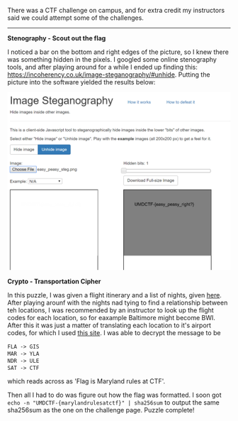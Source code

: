 There was a CTF challenge on campus, and for extra credit my instructors said we could attempt some of the challenges. 

--- 

<b>Stenography - Scout out the flag </b>

I noticed a bar on the bottom and right edges of the picture, so I knew there was something hidden in the pixels. I googled some online stenography tools, and after playing around for a while I ended up finding this: https://incoherency.co.uk/image-steganography/#unhide. Putting the picture into the software yielded the results below:


![easy-peasey](Capture.PNG)

<b> Crypto - Transportation Cipher </b>

In this puzzle, I was given a flight itinerary and a list of nights, given [here](https://github.com/UMD-CSEC/UMDCTF-2017-Challenges/tree/master/Crypto/Transportation_Cipher). After playing arounf with the nights nad tying to find a relationship between teh locations, I was recommended by an instructor to look up the flight codes for each location, so for eaxample Baltimore might become BWI. After this it was just a matter of translating each location to it's airport codes, for which I used [this site](https://www.world-airport-codes.com/). I was able to decrypt the message to be 
```
FLA -> GIS
MAR -> YLA
NDR -> ULE
SAT -> CTF
```
which reads across as 'Flag is Maryland rules at CTF'. 

Then all I had to do was figure out how the flag was formatted. I soon got `echo -n "UMDCTF-{marylandrulesatctf}" | sha256sum` to output the same sha256sum as the one on the challenge page. Puzzle complete!
